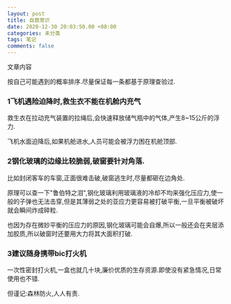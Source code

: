 ```yaml
---
layout: post
title: 自救常识
date: 2020-12-30 20:03:50.00 +08:00
categories: 未分类
tags: 笔记
comments: false
---
```


文章内容

按自己可能遇到的概率排序.尽量保证每一条都基于原理查验过.

### 1飞机遇险迫降时,救生衣不能在机舱内充气

救生衣在拉动充气装置的拉绳后,会快速释放储气瓶中的气体,产生8~15公斤的浮力.

飞机水面迫降后,如果机舱进水,人员可能会被浮力困在机舱顶部.

### 2钢化玻璃的边缘比较脆弱,破窗要针对角落.

比如封闭客车的车窗,正面很难击破,破窗逃生时,尽量都砸在边角处.

原理可以查一下"鲁伯特之泪",钢化玻璃利用玻璃液的冷却不均来强化压应力,使一般的子弹也无法击穿,但是其薄弱之处的亚应力更容易被打破平衡,一旦平衡被破坏就会瞬间炸成碎粒.

也因为存在微妙平衡的压应力的原因,钢化玻璃可能会自爆,所以一般还会在夹层添加胶质,所以破窗时还要用大力将其大面积打破.

### 3建议随身携带bic打火机

一次性密封打火机,一盒也就几十块,廉价优质的生存资源.即使没有紧急情况,日常使用也不错.

但谨记:森林防火,人人有责.